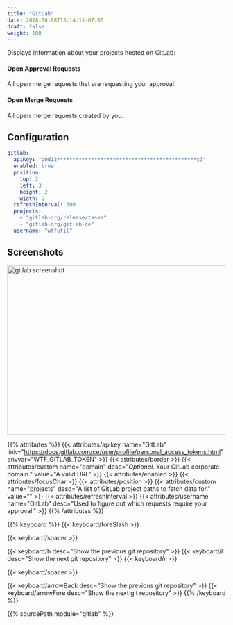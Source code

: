 ```yaml
---
title: "GitLab"
date: 2018-06-08T13:14:11-07:00
draft: false
weight: 100
---
```


Displays information about your projects hosted on GitLab:

#### Open Approval Requests

All open merge requests that are requesting your approval.

#### Open Merge Requests

All open merge requests created by you.

## Configuration

```yaml
gitlab:
  apiKey: "p0d13*********************************************c3"
  enabled: true
  position:
    top: 2
    left: 3
    height: 2
    width: 2
  refreshInterval: 300
  projects:
    - "gitlab-org/release/tasks"
    - "gitlab-org/gitlab-ce"
  username: "wtfutil"
```

## Screenshots 

<img class="screenshot" src="/imgs/modules/gitlab.png" width="640" height="390" alt="gitlab screenshot" />

{{% attributes %}}
  {{< attributes/apikey name="GitLab" link="https://docs.gitlab.com/ce/user/profile/personal_access_tokens.html" envvar="WTF_GITLAB_TOKEN" >}}
  {{< attributes/border >}}
  {{< attributes/custom name="domain" desc="_Optional_. Your GitLab corporate domain." value="A valid URI." >}}
  {{< attributes/enabled >}}
  {{< attributes/focusChar >}}
  {{< attributes/position >}}
  {{< attributes/custom name="projects" desc="A list of GitLab project paths to fetch data for." value="" >}}
  {{< attributes/refreshInterval >}}
  {{< attributes/username name="GitLab" desc="Used to figure out which requests require your approval." >}}
{{% /attributes %}}

{{% keyboard %}}
  {{< keyboard/foreSlash >}}

  {{< keyboard/spacer >}}

  {{< keyboard/h desc="Show the previous git repository" >}}
  {{< keyboard/l desc="Show the next git repository" >}}
  {{< keyboard/r >}}

  {{< keyboard/spacer >}}

  {{< keyboard/arrowBack desc="Show the previous git repository" >}}
  {{< keyboard/arrowFore desc="Show the next git repository" >}}
{{% /keyboard %}}

{{% sourcePath module="gitlab" %}}